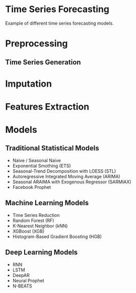 # Time Series Forecasting
Example of different time series forecasting models.

# Preprocessing
## Time Series Generation

# Imputation

# Features Extraction

# Models
## Traditional Statistical Models
* Naive / Seasonal Naive
* Exponential Smothing (ETS)
* Seasonal-Trend Decomposition with LOESS (STL)
* Autoregressive Integrated Moving Average (ARIMA)
* Seasonal ARAIMA with Exogenous Regressor (SARMIAX)
* Facebook Prophet

## Machine Learning Models
* Time Series Reduction
* Random Forest (RF)
* K-Nearest Neighbor (kNN)
* XGBoost (XGB)
* Histogram-Based Gradient Boosting (HGB)

## Deep Learning Models
* RNN
* LSTM
* DeepAR
* Neural Prophet
* N-BEATS
